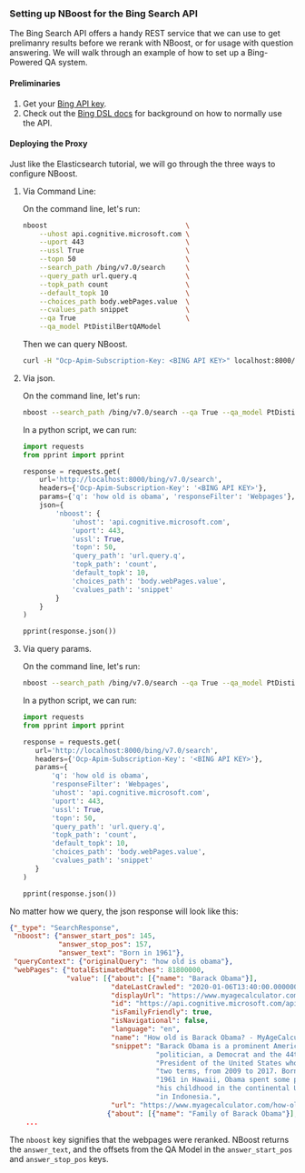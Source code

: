 ### Setting up NBoost for the Bing Search API

The Bing Search API offers a handy REST service that we can use to get prelimanry results before we rerank with NBoost, or for usage with question answering. We will walk through an example of how to set up a Bing-Powered QA system.

#### Preliminaries
1. Get your [Bing API key](https://azure.microsoft.com/en-us/try/cognitive-services/my-apis/?api=bing-web-search-api).
2. Check out the [Bing DSL docs](https://dev.cognitive.microsoft.com/docs/services/f40197291cd14401b93a478716e818bf/operations/56b4447dcf5ff8098cef380d) for background on how to normally use the API.

#### Deploying the Proxy
Just like the Elasticsearch tutorial, we will go through the three ways to configure NBoost.
1. Via Command Line:

     On the command line, let's run:
    ```bash
    nboost                                  \
        --uhost api.cognitive.microsoft.com \
        --uport 443                         \
        --ussl True                         \
        --topn 50                           \
        --search_path /bing/v7.0/search     \
        --query_path url.query.q            \
        --topk_path count                   \
        --default_topk 10                   \
        --choices_path body.webPages.value  \
        --cvalues_path snippet              \
        --qa True                           \
        --qa_model PtDistilBertQAModel      
    ```
    Then we can query NBoost.
    
    ```bash
    curl -H "Ocp-Apim-Subscription-Key: <BING API KEY>" localhost:8000/bing/v7.0/search?q=how+old+is+obama&count=1&responseFilter=Webpages
    ```
   
2. Via json.

    On the command line, let's run:
    ```bash
   nboost --search_path /bing/v7.0/search --qa True --qa_model PtDistilBertQAModel
   ```
   
   In a python script, we can run:
    ```python
    import requests
    from pprint import pprint
    
    response = requests.get(
        url='http://localhost:8000/bing/v7.0/search',
        headers={'Ocp-Apim-Subscription-Key': '<BING API KEY>'},
        params={'q': 'how old is obama', 'responseFilter': 'Webpages'},
        json={
            'nboost': {
                'uhost': 'api.cognitive.microsoft.com',
                'uport': 443,
                'ussl': True,
                'topn': 50,
                'query_path': 'url.query.q',
                'topk_path': 'count',
                'default_topk': 10,
                'choices_path': 'body.webPages.value',
                'cvalues_path': 'snippet'
            }
        }
    )
    
    pprint(response.json())
   ```
   
3. Via query params.

    On the command line, let's run:
    ```bash
   nboost --search_path /bing/v7.0/search --qa True --qa_model PtDistilBertQAModel
   ```

   In a python script, we can run:
    ```python
    import requests
    from pprint import pprint
    
    response = requests.get(
       url='http://localhost:8000/bing/v7.0/search',
       headers={'Ocp-Apim-Subscription-Key': '<BING API KEY>'},
       params={
           'q': 'how old is obama',
           'responseFilter': 'Webpages',
           'uhost': 'api.cognitive.microsoft.com',
           'uport': 443,
           'ussl': True,
           'topn': 50,
           'query_path': 'url.query.q',
           'topk_path': 'count',
           'default_topk': 10,
           'choices_path': 'body.webPages.value',
           'cvalues_path': 'snippet'
       }
   )
   
   pprint(response.json())
   
No matter how we query, the json response will look like this:

```json
{"_type": "SearchResponse",
 "nboost": {"answer_start_pos": 145,
            "answer_stop_pos": 157,
            "answer_text": "Born in 1961"},
 "queryContext": {"originalQuery": "how old is obama"},
 "webPages": {"totalEstimatedMatches": 81800000,
              "value": [{"about": [{"name": "Barack Obama"}],
                         "dateLastCrawled": "2020-01-06T13:40:00.0000000Z",
                         "displayUrl": "https://www.myagecalculator.com/how-old-is-barack-obama",
                         "id": "https://api.cognitive.microsoft.com/api/v7/#WebPages.9",
                         "isFamilyFriendly": true,
                         "isNavigational": false,
                         "language": "en",
                         "name": "How old is Barack Obama? - MyAgeCalculator",
                         "snippet": "Barack Obama is a prominent American "
                                    "politician, a Democrat and the 44th "
                                    "President of the United States who served "
                                    "two terms, from 2009 to 2017. Born in "
                                    "1961 in Hawaii, Obama spent some parts of "
                                    "his childhood in the continental US and "
                                    "in Indonesia.",
                         "url": "https://www.myagecalculator.com/how-old-is-barack-obama"},
                        {"about": [{"name": "Family of Barack Obama"}],
    ...

```
   
The `nboost` key signifies that the webpages were reranked. NBoost returns the `answer_text`, and the offsets from the QA Model in the `answer_start_pos` and  `answer_stop_pos` keys.